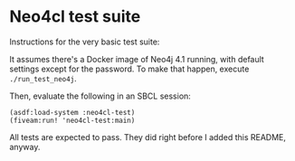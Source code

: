 Neo4cl test suite
=================

Instructions for the very basic test suite:

It assumes there's a Docker image of Neo4j 4.1 running, with default settings except for the password. To make that happen, execute `./run_test_neo4j`.

Then, evaluate the following in an SBCL session:

```
(asdf:load-system :neo4cl-test)
(fiveam:run! 'neo4cl-test:main)
```

All tests are expected to pass. They did right before I added this README, anyway.
